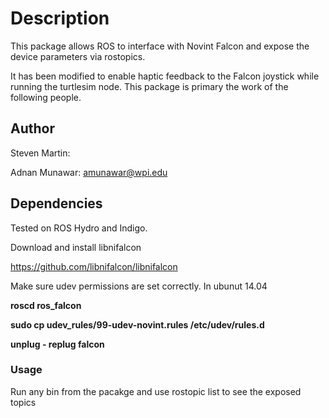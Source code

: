 # Description
This package allows ROS to interface with Novint Falcon and expose the device parameters via rostopics.

It has been modified to enable haptic feedback to the Falcon joystick while running the turtlesim node. This package is primary the work of the following people.

## Author
Steven Martin:

Adnan Munawar: amunawar@wpi.edu

## Dependencies
Tested on ROS Hydro and Indigo.

Download and install libnifalcon

 https://github.com/libnifalcon/libnifalcon

Make sure udev permissions are set correctly. In ubunut 14.04 

  **roscd ros_falcon**
  
  **sudo cp udev_rules/99-udev-novint.rules /etc/udev/rules.d**
  
  **unplug - replug falcon**

### Usage
Run any bin from the pacakge and use rostopic list to see the exposed topics

